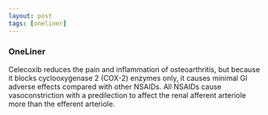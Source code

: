 ```yaml
---
layout: post
tags: [oneliner]
---
```



### OneLiner

Celecoxib reduces the pain and inflammation of osteoarthritis, but because it blocks cyclooxygenase 2 (COX-2) enzymes only, it causes minimal GI adverse effects compared with other NSAIDs. All NSAIDs cause vasoconstriction with a predilection to affect the renal afferent arteriole more than the efferent arteriole.
